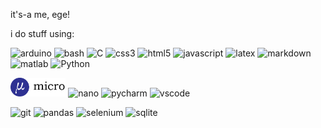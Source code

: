 it's-a me, ege!

i do stuff using:

<img alt="arduino" height="30" src="https://cdn.jsdelivr.net/gh/devicons/devicon@latest/icons/arduino/arduino-original.svg"/> <img alt="bash" height="30" src="https://cdn.jsdelivr.net/gh/devicons/devicon@latest/icons/bash/bash-original.svg"/> <img alt="C" height="30" src="https://cdn.jsdelivr.net/gh/devicons/devicon@latest/icons/c/c-original.svg"/> <img alt="css3" height="30" src="https://cdn.jsdelivr.net/gh/devicons/devicon@latest/icons/css3/css3-original.svg"/> <img alt="html5" height="30" src="https://cdn.jsdelivr.net/gh/devicons/devicon@latest/icons/html5/html5-original.svg"/> <img alt="javascript" height="30" src="https://cdn.jsdelivr.net/gh/devicons/devicon@latest/icons/javascript/javascript-original.svg"/> <img alt="latex" height="30" src="https://cdn.jsdelivr.net/gh/devicons/devicon@latest/icons/latex/latex-original.svg"/> <img alt="markdown" height="30" src="https://cdn.jsdelivr.net/gh/devicons/devicon@latest/icons/markdown/markdown-original.svg"/> <img alt="matlab" height="30" src="https://cdn.jsdelivr.net/gh/devicons/devicon@latest/icons/matlab/matlab-original.svg"/> <img alt="Python" height="30" src="https://cdn.jsdelivr.net/gh/devicons/devicon@latest/icons/python/python-original.svg"/>

<img alt="micro" height="30" src="https://github.com/zyedidia/micro/raw/master/assets/micro-logo-drop.svg"/> <img alt="nano" height="30" src="https://cdn.jsdelivr.net/gh/devicons/devicon@latest/icons/nano/nano-original.svg"/> <img alt="pycharm" height="30" src="https://cdn.jsdelivr.net/gh/devicons/devicon@latest/icons/pycharm/pycharm-original.svg"/> <img alt="vscode" height="30" src="https://cdn.jsdelivr.net/gh/devicons/devicon@latest/icons/vscode/vscode-original.svg"/>

<img alt="git" height="30" src="https://cdn.jsdelivr.net/gh/devicons/devicon@latest/icons/git/git-original.svg"/> <img alt="pandas" height="30" src="https://cdn.jsdelivr.net/gh/devicons/devicon@latest/icons/pandas/pandas-original.svg"/> <img alt="selenium" height="30" src="https://cdn.jsdelivr.net/gh/devicons/devicon@latest/icons/selenium/selenium-original.svg"/> <img alt="sqlite" height="30" src="https://cdn.jsdelivr.net/gh/devicons/devicon@latest/icons/sqlite/sqlite-original.svg"/>
